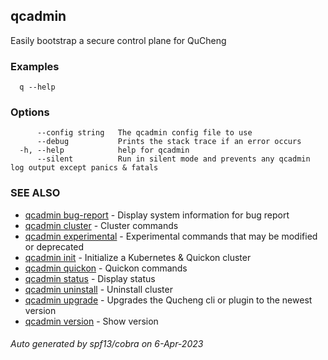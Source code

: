 ## qcadmin

Easily bootstrap a secure control plane for QuCheng

### Examples

```
  q --help
```

### Options

```
      --config string   The qcadmin config file to use
      --debug           Prints the stack trace if an error occurs
  -h, --help            help for qcadmin
      --silent          Run in silent mode and prevents any qcadmin log output except panics & fatals
```

### SEE ALSO

* [qcadmin bug-report](qcadmin_bug-report.md)	 - Display system information for bug report
* [qcadmin cluster](qcadmin_cluster.md)	 - Cluster commands
* [qcadmin experimental](qcadmin_experimental.md)	 - Experimental commands that may be modified or deprecated
* [qcadmin init](qcadmin_init.md)	 - Initialize a Kubernetes & Quickon cluster
* [qcadmin quickon](qcadmin_quickon.md)	 - Quickon commands
* [qcadmin status](qcadmin_status.md)	 - Display status
* [qcadmin uninstall](qcadmin_uninstall.md)	 - Uninstall cluster
* [qcadmin upgrade](qcadmin_upgrade.md)	 - Upgrades the Qucheng cli or plugin to the newest version
* [qcadmin version](qcadmin_version.md)	 - Show version

###### Auto generated by spf13/cobra on 6-Apr-2023
